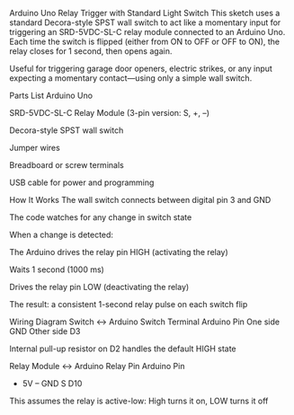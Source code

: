 Arduino Uno Relay Trigger with Standard Light Switch
This sketch uses a standard Decora-style SPST wall switch to act like a momentary input for triggering an SRD-5VDC-SL-C relay module connected to an Arduino Uno. Each time the switch is flipped (either from ON to OFF or OFF to ON), the relay closes for 1 second, then opens again.

Useful for triggering garage door openers, electric strikes, or any input expecting a momentary contact—using only a simple wall switch.

Parts List
Arduino Uno

SRD-5VDC-SL-C Relay Module (3-pin version: S, +, –)

Decora-style SPST wall switch

Jumper wires

Breadboard or screw terminals

USB cable for power and programming

 How It Works
The wall switch connects between digital pin 3 and GND

The code watches for any change in switch state

When a change is detected:

The Arduino drives the relay pin HIGH (activating the relay)

Waits 1 second (1000 ms)

Drives the relay pin LOW (deactivating the relay)

The result: a consistent 1-second relay pulse on each switch flip

Wiring Diagram
Switch ↔ Arduino
Switch Terminal	Arduino Pin
One side	GND
Other side	D3

Internal pull-up resistor on D2 handles the default HIGH state

Relay Module ↔ Arduino
Relay Pin	Arduino Pin
+	5V
–	GND
S	D10

This assumes the relay is active-low: High turns it on, LOW turns it off
